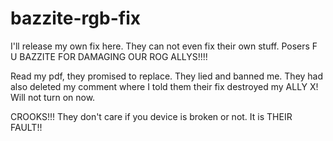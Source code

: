 # bazzite-rgb-fix
I'll release my own fix here. They can not even fix their own stuff. Posers
F U BAZZITE FOR DAMAGING OUR ROG ALLYS!!!!

 Read my pdf, they promised to replace. They lied and banned me. They had also deleted my comment where I told them their fix destroyed my ALLY X! Will not turn on now.

 CROOKS!!! They don't care if you device is broken or not. It is THEIR FAULT!!

